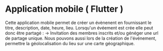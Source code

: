 # Application mobile ( Flutter ) 

Cette application mobile permet de créer un évènenent en fournissant le titre, description, date, heure, lieu. 
Lorsqu'un évéement est crée elle peut donc être partagé : -> Invitation des membres inscrits et/ou généger une url de partage unique.
Nous pouvons aussi lors de la création de l'événement, permettre la géolocalisation du lieu sur une carte géographique.

